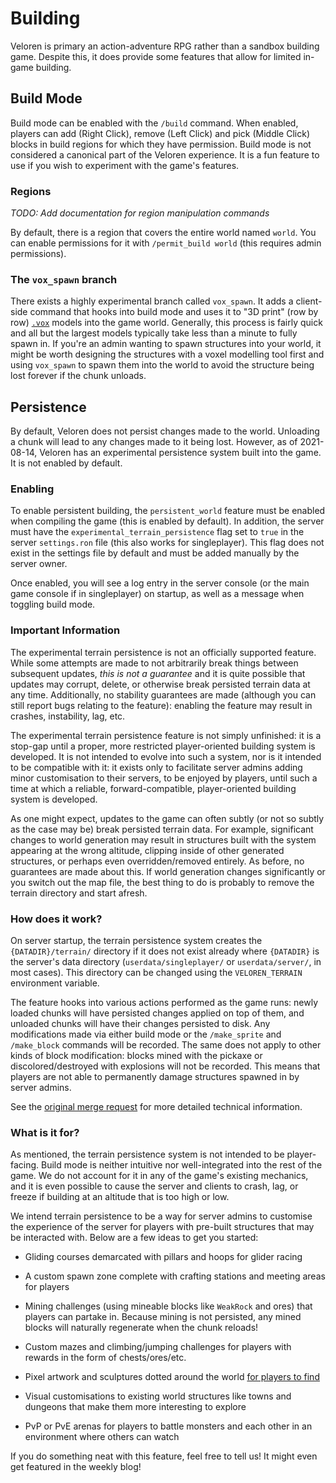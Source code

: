 # Building

Veloren is primary an action-adventure RPG rather than a sandbox building game. Despite this, it does provide some
features that allow for limited in-game building.

## Build Mode

Build mode can be enabled with the `/build` command. When enabled, players can add (Right Click), remove (Left Click)
and pick (Middle Click) blocks in build regions for which they have permission. Build mode is not considered a canonical
part of the Veloren experience. It is a fun feature to use if you wish to experiment with the game's features.

### Regions

*TODO: Add documentation for region manipulation commands*

By default, there is a region that covers the entire world named `world`. You can enable permissions for it with
`/permit_build world` (this requires admin permissions).

### The `vox_spawn` branch

There exists a highly experimental branch called `vox_spawn`. It adds a client-side command that hooks into build mode
and uses it to "3D print" (row by row) [`.vox`](https://ephtracy.github.io/index.html?page=mv_main) models into the game
world. Generally, this process is fairly quick and all but the largest models typically take less than a minute to fully
spawn in. If you're an admin wanting to spawn structures into your world, it might be worth designing the structures
with a voxel modelling tool first and using `vox_spawn` to spawn them into the world to avoid the structure being lost
forever if the chunk unloads.

## Persistence

By default, Veloren does not persist changes made to the world. Unloading a chunk will lead to any changes made to it
being lost. However, as of 2021-08-14, Veloren has an experimental persistence system built into the game. It is not
enabled by default.

### Enabling

To enable persistent building, the `persistent_world` feature must be enabled when compiling the game (this is enabled
by default). In addition, the server must have the `experimental_terrain_persistence` flag set to `true` in the server
`settings.ron` file (this also works for singleplayer). This flag does not exist in the settings file by default and
must be added manually by the server owner.

Once enabled, you will see a log entry in the server console (or the main game console if in singleplayer) on startup,
as well as a message when toggling build mode.

### **Important** Information

The experimental terrain persistence is not an officially supported feature. While some attempts are made to not
arbitrarily break things between subsequent updates, *this is not a guarantee* and it is quite possible that updates may
corrupt, delete, or otherwise break persisted terrain data at any time. Additionally, no stability guarantees are made
(although you can still report bugs relating to the feature): enabling the feature may result in crashes, instability,
lag, etc.

The experimental terrain persistence feature is not simply unfinished: it is a stop-gap until a proper, more restricted
player-oriented building system is developed. It is not intended to evolve into such a system, nor is it intended to be
compatible with it: it exists only to facilitate server admins adding minor customisation to their servers, to be
enjoyed by players, until such a time at which a reliable, forward-compatible, player-oriented building system is
developed.

As one might expect, updates to the game can often subtly (or not so subtly as the case may be) break persisted terrain
data. For example, significant changes to world generation may result in structures built with the system appearing at
the wrong altitude, clipping inside of other generated structures, or perhaps even overridden/removed entirely. As
before, no guarantees are made about this. If world generation changes significantly or you switch out the map file, the
best thing to do is probably to remove the terrain directory and start afresh.

### How does it work?

On server startup, the terrain persistence system creates the `{DATADIR}/terrain/` directory if it does not exist
already where `{DATADIR}` is the server's data directory (`userdata/singleplayer/` or `userdata/server/`, in most
cases). This directory can be changed using the `VELOREN_TERRAIN` environment variable.

The feature hooks into various actions performed as the game runs: newly loaded chunks will have persisted changes
applied on top of them, and unloaded chunks will have their changes persisted to disk. Any modifications made via either
build mode or the `/make_sprite` and `/make_block` commands will be recorded. The same does not apply to other kinds of
block modification: blocks mined with the pickaxe or discolored/destroyed with explosions will not be recorded. This
means that players are not able to permanently damage structures spawned in by server admins.

See the [original merge request](https://gitlab.com/veloren/veloren/-/merge_requests/2662) for more detailed technical
information.

### What is it for?

As mentioned, the terrain persistence system is not intended to be player-facing. Build mode is neither intuitive nor
well-integrated into the rest of the game. We do not account for it in any of the game's existing mechanics, and it is
even possible to cause the server and clients to crash, lag, or freeze if building at an altitude that is too high or
low.

We intend terrain persistence to be a way for server admins to customise the experience of the server for players with
pre-built structures that may be interacted with. Below are a few ideas to get you started:

- Gliding courses demarcated with pillars and hoops for glider racing

- A custom spawn zone complete with crafting stations and meeting areas for players

- Mining challenges (using mineable blocks like `WeakRock` and ores) that players can partake in. Because mining is not
  persisted, any mined blocks will naturally regenerate when the chunk reloads!

- Custom mazes and climbing/jumping challenges for players with rewards in the form of chests/ores/etc.

- Pixel artwork and sculptures dotted around the world [for players to find](https://en.wikipedia.org/wiki/Geocaching)

- Visual customisations to existing world structures like towns and dungeons that make them more interesting to explore

- PvP or PvE arenas for players to battle monsters and each other in an environment where others can watch

If you do something neat with this feature, feel free to tell us! It might even get featured in the weekly blog!





















